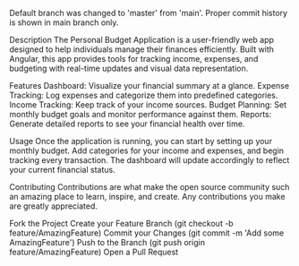 Default branch was changed to 'master' from 'main'. Proper commit history is shown in main branch only. 

Description
The Personal Budget Application is a user-friendly web app designed to help individuals manage their finances efficiently. Built with Angular, this app provides tools for tracking income, expenses, and budgeting with real-time updates and visual data representation.

Features
Dashboard: Visualize your financial summary at a glance.
Expense Tracking: Log expenses and categorize them into predefined categories.
Income Tracking: Keep track of your income sources.
Budget Planning: Set monthly budget goals and monitor performance against them.
Reports: Generate detailed reports to see your financial health over time.


Usage
Once the application is running, you can start by setting up your monthly budget. Add categories for your income and expenses, and begin tracking every transaction. The dashboard will update accordingly to reflect your current financial status.

Contributing
Contributions are what make the open source community such an amazing place to learn, inspire, and create. Any contributions you make are greatly appreciated.

Fork the Project
Create your Feature Branch (git checkout -b feature/AmazingFeature)
Commit your Changes (git commit -m 'Add some AmazingFeature')
Push to the Branch (git push origin feature/AmazingFeature)
Open a Pull Request
